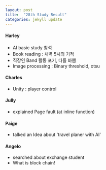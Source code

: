 ```yaml
---
layout: post
title:  "28th Study Result"
categories: jekyll update
---
```


#### Harley
- AI basic study 참석
- Book reading : 새벽 5시의 기적
- 직장인 Band 활동 포기, 다들 바쁨
- Image processing : Binary threshold, otsu

#### Charles
- Unity : player control

#### Jully
- explained Page fault (at inline function)

#### Paige
- talked an Idea about 'travel planer with AI'
    
#### Angelo
- searched about exchange student
- What is block chain!
